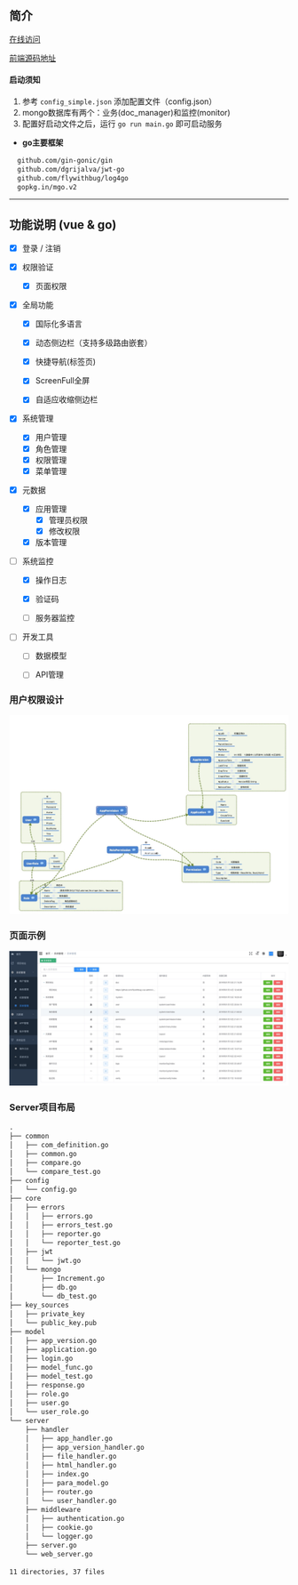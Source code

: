 
## 简介

[在线访问](https://www.flywithme.top)

[前端源码地址](https://github.com/flywithbug-vue-admin/vue-eladmin)

#### 启动须知
  1. 参考 ``` config_simple.json ``` 添加配置文件（config.json）
  2. mongo数据库有两个：业务(doc_manager)和监控(monitor)
  3. 配置好启动文件之后，运行 ``` go run main.go ``` 即可启动服务



- **go主要框架** 
``` 
  github.com/gin-gonic/gin
  github.com/dgrijalva/jwt-go
  github.com/flywithbug/log4go
  gopkg.in/mgo.v2
```

-------------------------------
## 功能说明 (vue & go)
- [x] 登录 / 注销

- [x] 权限验证
  - [x] 页面权限  

- [x] 全局功能
  - [x] 国际化多语言
  - [x] 动态侧边栏（支持多级路由嵌套）
  - [x] 快捷导航(标签页)
  - [x] ScreenFull全屏
  - [x] 自适应收缩侧边栏




- [x] 系统管理
  - [x] 用户管理
  - [x] 角色管理
  - [x] 权限管理
  - [x] 菜单管理
  
- [x] 元数据 
  - [x] 应用管理
    - [x] 管理员权限
    - [x] 修改权限
  - [x] 版本管理
  
- [ ] 系统监控
  - [x] 操作日志
  - [x] 验证码
  - [ ] 服务器监控
  
  
- [ ] 开发工具
  - [ ] 数据模型 
  - [ ] API管理
  
  
### 用户权限设计 
![user_permission](/static/user_permission.png)
  
### 页面示例
![frontend](/static/dashboard.png)   




### Server项目布局

```
.
├── common
│   ├── com_definition.go
│   ├── common.go
│   ├── compare.go
│   └── compare_test.go
├── config
│   └── config.go
├── core
│   ├── errors
│   │   ├── errors.go
│   │   ├── errors_test.go
│   │   ├── reporter.go
│   │   └── reporter_test.go
│   ├── jwt
│   │   └── jwt.go
│   └── mongo
│       ├── Increment.go
│       ├── db.go
│       └── db_test.go
├── key_sources
│   ├── private_key
│   └── public_key.pub
├── model
│   ├── app_version.go
│   ├── application.go
│   ├── login.go
│   ├── model_func.go
│   ├── model_test.go
│   ├── response.go
│   ├── role.go
│   ├── user.go
│   └── user_role.go
└── server
    ├── handler
    │   ├── app_handler.go
    │   ├── app_version_handler.go
    │   ├── file_handler.go
    │   ├── html_handler.go
    │   ├── index.go
    │   ├── para_model.go
    │   ├── router.go
    │   └── user_handler.go
    ├── middleware
    │   ├── authentication.go
    │   ├── cookie.go
    │   └── logger.go
    ├── server.go
    └── web_server.go

11 directories, 37 files

``` 
